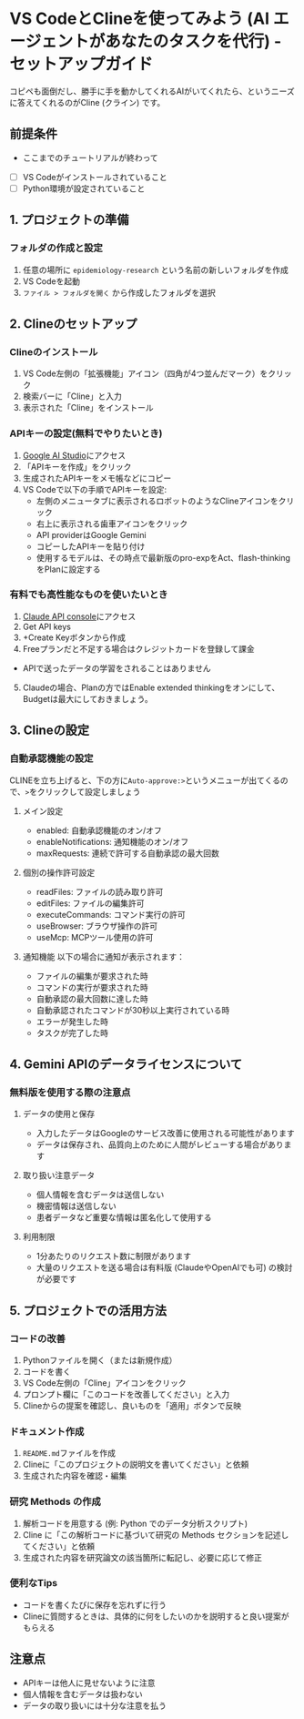 # VS CodeとClineを使ってみよう (AI エージェントがあなたのタスクを代行) - セットアップガイド
コピペも面倒だし、勝手に手を動かしてくれるAIがいてくれたら、というニーズに答えてくれるのがCline (クライン) です。

## 前提条件
- ここまでのチュートリアルが終わって
- [ ]  VS Codeがインストールされていること
- [ ]  Python環境が設定されていること

## 1. プロジェクトの準備

### フォルダの作成と設定
1. 任意の場所に `epidemiology-research` という名前の新しいフォルダを作成
2. VS Codeを起動
3. `ファイル > フォルダを開く` から作成したフォルダを選択

## 2. Clineのセットアップ

### Clineのインストール
1. VS Code左側の「拡張機能」アイコン（四角が4つ並んだマーク）をクリック
2. 検索バーに「Cline」と入力
3. 表示された「Cline」をインストール

### APIキーの設定(無料でやりたいとき)
1. [Google AI Studio](https://aistudio.google.com/app/apikey)にアクセス
2. 「APIキーを作成」をクリック
3. 生成されたAPIキーをメモ帳などにコピー
4. VS Codeで以下の手順でAPIキーを設定:
   - 左側のメニュータブに表示されるロボットのようなClineアイコンをクリック
   - 右上に表示される歯車アイコンをクリック
   - API providerはGoogle Gemini
   - コピーしたAPIキーを貼り付け
   - 使用するモデルは、その時点で最新版のpro-expをAct、flash-thinkingをPlanに設定する
  
### 有料でも高性能なものを使いたいとき
1. [Claude API console](https://console.anthropic.com/login?returnTo=%2F%3F)にアクセス
2. Get API keys
3. +Create Keyボタンから作成
4. Freeプランだと不足する場合はクレジットカードを登録して課金
- APIで送ったデータの学習をされることはありません
5. Claudeの場合、Planの方ではEnable extended thinkingをオンにして、Budgetは最大にしておきましょう。

## 3. Clineの設定
### 自動承認機能の設定
CLINEを立ち上げると、下の方に`Auto-approve:>`というメニューが出てくるので、`>`をクリックして設定しましょう
1. メイン設定
   - enabled: 自動承認機能のオン/オフ
   - enableNotifications: 通知機能のオン/オフ
   - maxRequests: 連続で許可する自動承認の最大回数

2. 個別の操作許可設定
   - readFiles: ファイルの読み取り許可
   - editFiles: ファイルの編集許可
   - executeCommands: コマンド実行の許可
   - useBrowser: ブラウザ操作の許可
   - useMcp: MCPツール使用の許可

3. 通知機能
   以下の場合に通知が表示されます：
   - ファイルの編集が要求された時
   - コマンドの実行が要求された時
   - 自動承認の最大回数に達した時
   - 自動承認されたコマンドが30秒以上実行されている時
   - エラーが発生した時
   - タスクが完了した時

## 4. Gemini APIのデータライセンスについて

### 無料版を使用する際の注意点
1. データの使用と保存
   - 入力したデータはGoogleのサービス改善に使用される可能性があります
   - データは保存され、品質向上のために人間がレビューする場合があります
   
2. 取り扱い注意データ
   - 個人情報を含むデータは送信しない
   - 機密情報は送信しない
   - 患者データなど重要な情報は匿名化して使用する

3. 利用制限
   - 1分あたりのリクエスト数に制限があります
   - 大量のリクエストを送る場合は有料版 (ClaudeやOpenAIでも可) の検討が必要です

## 5. プロジェクトでの活用方法

### コードの改善
1. Pythonファイルを開く（または新規作成）
2. コードを書く
3. VS Code左側の「Cline」アイコンをクリック
4. プロンプト欄に「このコードを改善してください」と入力
5. Clineからの提案を確認し、良いものを「適用」ボタンで反映

### ドキュメント作成
1. `README.md`ファイルを作成
2. Clineに「このプロジェクトの説明文を書いてください」と依頼
3. 生成された内容を確認・編集

### 研究 Methods の作成
1. 解析コードを用意する (例: Python でのデータ分析スクリプト)
2. Cline に「この解析コードに基づいて研究の Methods セクションを記述してください」と依頼
3. 生成された内容を研究論文の該当箇所に転記し、必要に応じて修正

### 便利なTips
- コードを書くたびに保存を忘れずに行う
- Clineに質問するときは、具体的に何をしたいのかを説明すると良い提案がもらえる

## 注意点
- APIキーは他人に見せないように注意
- 個人情報を含むデータは扱わない
- データの取り扱いには十分な注意を払う
